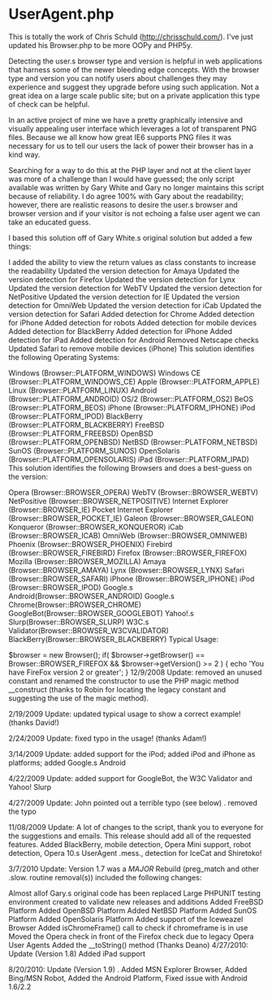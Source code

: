 UserAgent.php
=============

This is totally the work of Chris Schuld (http://chrisschuld.com/).
I've just updated his Browser.php to be more OOPy and PHP5y.

Detecting the user.s browser type and version is helpful in web applications that harness some of the newer bleeding edge concepts. With the browser type and version you can notify users about challenges they may experience and suggest they upgrade before using such application. Not a great idea on a large scale public site; but on a private application this type of check can be helpful.

In an active project of mine we have a pretty graphically intensive and visually appealing user interface which leverages a lot of transparent PNG files. Because we all know how great IE6 supports PNG files it was necessary for us to tell our users the lack of power their browser has in a kind way.

Searching for a way to do this at the PHP layer and not at the client layer was more of a challenge than I would have guessed; the only script available was written by Gary White and Gary no longer maintains this script because of reliability. I do agree 100% with Gary about the readability; however, there are realistic reasons to desire the user.s browser and browser version and if your visitor is not echoing a false user agent we can take an educated guess.

I based this solution off of Gary White.s original solution but added a few things:

I added the ability to view the return values as class constants to increase the readability
Updated the version detection for Amaya
Updated the version detection for Firefox
Updated the version detection for Lynx
Updated the version detection for WebTV
Updated the version detection for NetPositive
Updated the version detection for IE
Updated the version detection for OmniWeb
Updated the version detection for iCab
Updated the version detection for Safari
Added detection for Chrome
Added detection for iPhone
Added detection for robots
Added detection for mobile devices
Added detection for BlackBerry
Added detection for iPhone
Added detection for iPad
Added detection for Android
Removed Netscape checks
Updated Safari to remove mobile devices (iPhone)
This solution identifies the following Operating Systems:

Windows (Browser::PLATFORM_WINDOWS)
Windows CE (Browser::PLATFORM_WINDOWS_CE)
Apple (Browser::PLATFORM_APPLE)
Linux (Browser::PLATFORM_LINUX)
Android (Browser::PLATFORM_ANDROID)
OS/2 (Browser::PLATFORM_OS2)
BeOS (Browser::PLATFORM_BEOS)
iPhone (Browser::PLATFORM_IPHONE)
iPod (Browser::PLATFORM_IPOD)
BlackBerry (Browser::PLATFORM_BLACKBERRY)
FreeBSD (Browser::PLATFORM_FREEBSD)
OpenBSD (Browser::PLATFORM_OPENBSD)
NetBSD (Browser::PLATFORM_NETBSD)
SunOS (Browser::PLATFORM_SUNOS)
OpenSolaris (Browser::PLATFORM_OPENSOLARIS)
iPad (Browser::PLATFORM_IPAD)
This solution identifies the following Browsers and does a best-guess on the version:

Opera (Browser::BROWSER_OPERA)
WebTV (Browser::BROWSER_WEBTV)
NetPositive (Browser::BROWSER_NETPOSITIVE)
Internet Explorer (Browser::BROWSER_IE)
Pocket Internet Explorer (Browser::BROWSER_POCKET_IE)
Galeon (Browser::BROWSER_GALEON)
Konqueror (Browser::BROWSER_KONQUEROR)
iCab (Browser::BROWSER_ICAB)
OmniWeb (Browser::BROWSER_OMNIWEB)
Phoenix (Browser::BROWSER_PHOENIX)
Firebird (Browser::BROWSER_FIREBIRD)
Firefox (Browser::BROWSER_FIREFOX)
Mozilla (Browser::BROWSER_MOZILLA)
Amaya (Browser::BROWSER_AMAYA)
Lynx (Browser::BROWSER_LYNX)
Safari (Browser::BROWSER_SAFARI)
iPhone (Browser::BROWSER_IPHONE)
iPod (Browser::BROWSER_IPOD)
Google.s Android(Browser::BROWSER_ANDROID)
Google.s Chrome(Browser::BROWSER_CHROME)
GoogleBot(Browser::BROWSER_GOOGLEBOT)
Yahoo!.s Slurp(Browser::BROWSER_SLURP)
W3C.s Validator(Browser::BROWSER_W3CVALIDATOR)
BlackBerry(Browser::BROWSER_BLACKBERRY)
Typical Usage:

$browser = new Browser();
if( $browser->getBrowser() == Browser::BROWSER_FIREFOX && $browser->getVersion() >= 2 ) {
	echo 'You have FireFox version 2 or greater';
}
12/9/2008 Update: removed an unused constant and renamed the constructor to use the PHP magic method __construct (thanks to Robin for locating the legacy constant and suggesting the use of the magic method).

2/19/2009 Update: updated typical usage to show a correct example! (thanks David!)

2/24/2009 Update: fixed typo in the usage! (thanks Adam!)

3/14/2009 Update: added support for the iPod; added iPod and iPhone as platforms; added Google.s Android

4/22/2009 Update: added support for GoogleBot, the W3C Validator and Yahoo! Slurp

4/27/2009 Update: John pointed out a terrible typo (see below) . removed the typo

11/08/2009 Update: A lot of changes to the script, thank you to everyone for the suggestions and emails. This release should add all of the requested features. Added BlackBerry, mobile detection, Opera Mini support, robot detection, Opera 10.s UserAgent .mess., detection for IceCat and Shiretoko!

3/7/2010 Update: Version 1.7 was a *MAJOR* Rebuild (preg_match and other .slow. routine removal(s)) included the following changes:

Almost allof Gary.s original code has been replaced
Large PHPUNIT testing environment created to validate new releases and additions
Added FreeBSD Platform
Added OpenBSD Platform
Added NetBSD Platform
Added SunOS Platform
Added OpenSolaris Platform
Added support of the Iceweazel Browser
Added isChromeFrame() call to check if chromeframe is in use
Moved the Opera check in front of the Firefox check due to legacy Opera User Agents
Added the __toString() method (Thanks Deano)
4/27/2010: Update (Version 1.8)
Added iPad support

8/20/2010: Update (Version 1.9) . Added MSN Explorer Browser, Added Bing/MSN Robot, Added the Android Platform, Fixed issue with Android 1.6/2.2

